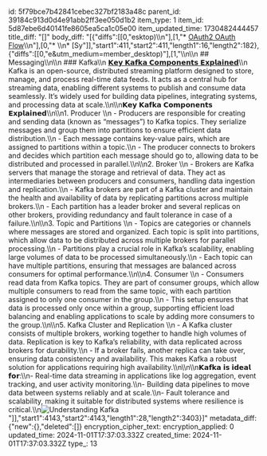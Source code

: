 id: 5f79bce7b42841cebec327bf2183a48c
parent_id: 39184c913d0d4e91abb2ff3ee050d1b2
item_type: 1
item_id: 5d87ebe6d40141fe8605ea5ca1c05e00
item_updated_time: 1730482444457
title_diff: "[]"
body_diff: "[{\"diffs\":[[0,\"esktop)\\\n\"],[1,\"* [OAuth2 OAuth Flow](https://www.linkedin.com/posts/curiouslearner_softwaredevelopment-activity-7257926830966329344-KKJf?utm_source=share&utm_medium=member_desktop)\\\n\"],[0,\"* \\\n* [Sy\"]],\"start1\":411,\"start2\":411,\"length1\":16,\"length2\":182},{\"diffs\":[[0,\"e&utm_medium=member_desktop)\"],[1,\"\\\n\\\n  ## Messaging\\\n\\\n  ### Kafka\\\n  [𝗞𝗲𝘆 𝗞𝗮𝗳𝗸𝗮 𝗖𝗼𝗺𝗽𝗼𝗻𝗲𝗻𝘁𝘀 𝗘𝘅𝗽𝗹𝗮𝗶𝗻𝗲𝗱](https://www.linkedin.com/posts/brijpandeyji_kafka-is-an-open-source-distributed-streaming-activity-7258077837633503232-XE22?utm_source=share&utm_medium=member_desktop)\\\n  Kafka is an open-source, distributed streaming platform designed to store, manage, and process real-time data feeds. It acts as a central hub for streaming data, enabling different systems to publish and consume data seamlessly. It’s widely used for building data pipelines, integrating systems, and processing data at scale.\\\n\\\n𝗞𝗲𝘆 𝗞𝗮𝗳𝗸𝗮 𝗖𝗼𝗺𝗽𝗼𝗻𝗲𝗻𝘁𝘀 𝗘𝘅𝗽𝗹𝗮𝗶𝗻𝗲𝗱\\\n\\\n1. Producer \\\n - Producers are responsible for creating and sending data (known as “messages”) to Kafka topics. They serialize messages and group them into partitions to ensure efficient data distribution.\\\n - Each message contains key-value pairs, which are assigned to partitions within a topic.\\\n - The producer connects to brokers and decides which partition each message should go to, allowing data to be distributed and processed in parallel.\\\n\\\n2. Broker \\\n - Brokers are Kafka servers that manage the storage and retrieval of data. They act as intermediaries between producers and consumers, handling data ingestion and replication.\\\n - Kafka brokers are part of a Kafka cluster and maintain the health and availability of data by replicating partitions across multiple brokers.\\\n - Each partition has a leader broker and several replicas on other brokers, providing redundancy and fault tolerance in case of a failure.\\\n\\\n3. Topic and Partitions \\\n - Topics are categories or channels where messages are stored and organized. Each topic is split into partitions, which allow data to be distributed across multiple brokers for parallel processing.\\\n - Partitions play a crucial role in Kafka’s scalability, enabling large volumes of data to be processed simultaneously.\\\n - Each topic can have multiple partitions, ensuring that messages are balanced across consumers for optimal performance.\\\n\\\n4. Consumer \\\n - Consumers read data from Kafka topics. They are part of consumer groups, which allow multiple consumers to read from the same topic, with each partition assigned to only one consumer in the group.\\\n - This setup ensures that data is processed only once within a group, supporting efficient load balancing and enabling applications to scale by adding more consumers to the group.\\\n\\\n5. Kafka Cluster and Replication \\\n - A Kafka cluster consists of multiple brokers, working together to handle high volumes of data. Replication is key to Kafka’s reliability, with data replicated across brokers for durability.\\\n - If a broker fails, another replica can take over, ensuring data consistency and availability. This makes Kafka a robust solution for applications requiring high availability.\\\n\\\n\\\n𝗞𝗮𝗳𝗸𝗮 𝗶𝘀 𝗶𝗱𝗲𝗮𝗹 𝗳𝗼𝗿:\\\n- Real-time data streaming in applications like log aggregation, event tracking, and user activity monitoring.\\\n- Building data pipelines to move data between systems reliably and at scale.\\\n- Fault tolerance and scalability, making it suitable for distributed systems where resilience is critical.\\\n![Understanding Kafka](https://media.licdn.com/dms/image/v2/D4E22AQGDx2CKTz-8KA/feedshare-shrink_800/feedshare-shrink_800/0/1730438155189?e=1733356800&v=beta&t=GSq-j1vnjiBqUq6KEaEOrftoiBiZCQlPpv802rdri7Y)\"]],\"start1\":4143,\"start2\":4143,\"length1\":28,\"length2\":3403}]"
metadata_diff: {"new":{},"deleted":[]}
encryption_cipher_text: 
encryption_applied: 0
updated_time: 2024-11-01T17:37:03.332Z
created_time: 2024-11-01T17:37:03.332Z
type_: 13